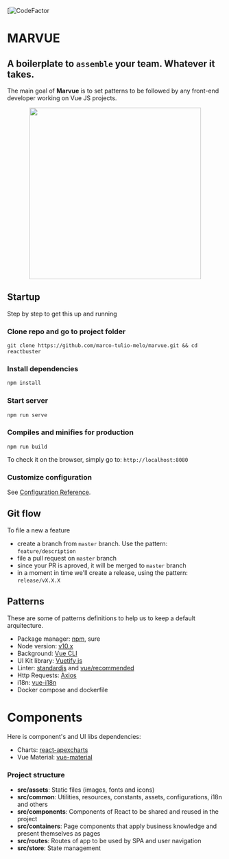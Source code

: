 [![CodeFactor](https://www.codefactor.io/repository/github/marco-tulio-melo/marvue)

# MARVUE

## A boilerplate to `assemble` your team. Whatever it takes.

The main goal of **Marvue** is to set patterns to be followed by any front-end developer working on Vue JS projects.

<p align="center">
	<img src="https://i.imgur.com/WEinXJu.jpg" width="400px" />
</p>

## Startup

Step by step to get this up and running

### Clone repo and go to project folder

```
git clone https://github.com/marco-tulio-melo/marvue.git && cd reactbuster
```

### Install dependencies

```bash
npm install
```

### Start server

```bash
npm run serve
```

### Compiles and minifies for production
```
npm run build
```

To check it on the browser, simply go to: `http://localhost:8080`

### Customize configuration
See [Configuration Reference](https://cli.vuejs.org/config/).

## Git flow

To file a new a feature

- create a branch from `master` branch. Use the pattern: `feature/description`
- file a pull request on `master` branch
- since your PR is aproved, it will be merged to `master` branch
- in a moment in time we'll create a release, using the pattern: `release/vX.X.X`

## Patterns

These are some of patterns definitions to help us to keep a default arquitecture.

- Package manager: [npm](https://medium.com/@vincentnewkirk/npm-vs-yarn-2019-e88757b17038), sure
- Node version: [v10.x](https://nodejs.org/ca/blog/release/v10.16.3)
- Background: [Vue CLI](https://cli.vuejs.org)
- UI Kit library: [Vuetify js](https://vuetifyjs.com)
- Linter: [standardjs](https://standardjs.com) and [vue/recommended](https://github.com/vuejs/eslint-plugin-vue)
- Http Requests: [Axios](https://github.com/axios/axios#features)
- i18n: [vue-i18n](https://www.npmjs.com/package/vue-i18n)
- Docker compose and dockerfile

# Components

Here is component's and UI libs dependencies:

- Charts: [react-apexcharts](https://apexcharts.com/docs/vue-charts)
- Vue Material: [vue-material](http://npmjs.com/package/vue-material)

### Project structure

- **src/assets**: Static files (images, fonts and icons)
- **src/common**: Utilities, resources, constants, assets, configurations, i18n and others
- **src/components**: Components of React to be shared and reused in the project
- **src/containers**: Page components that apply business knowledge and present themselves as pages
- **src/routes**: Routes of app to be used by SPA and user navigation
- **src/store**: State management
